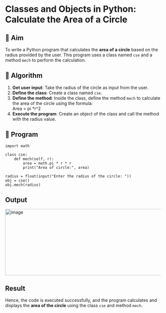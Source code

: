 # Classes and Objects in Python: Calculate the Area of a Circle

## 🎯 Aim
To write a Python program that calculates the **area of a circle** based on the radius provided by the user. This program uses a class named `cse` and a method `mech` to perform the calculation.

## 🧠 Algorithm
1. **Get user input**: Take the radius of the circle as input from the user.
2. **Define the class**: Create a class named `cse`.
3. **Define the method**: Inside the class, define the method `mech` to calculate the area of the circle using the formula:  
   Area = pi *r^2 
4. **Execute the program**: Create an object of the class and call the method with the radius value.

## 🧾 Program
```
import math

class cse:
    def mech(self, r):
        area = math.pi * r * r
        print("Area of circle:", area)

radius = float(input("Enter the radius of the circle: "))
obj = cse()
obj.mech(radius)
```

## Output

<img width="507" height="215" alt="image" src="https://github.com/user-attachments/assets/d4e6c625-d8f5-47dc-978e-df381f963f34" />

## Result

Hence, the code is executed successfully, and the program calculates and displays the **area of the circle** using the class `cse` and method `mech`.
